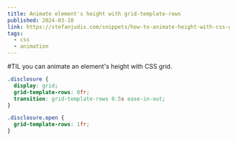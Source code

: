 ```yaml
---
title: Animate element's height with grid-template-rows
published: 2024-03-18
link: https://stefanjudis.com/snippets/how-to-animate-height-with-css-grid/
tags:
  - css
  - animation
---
```


#TIL you can animate an element's height with CSS grid.

```css
.disclosure {
  display: grid;
  grid-template-rows: 0fr;
  transition: grid-template-rows 0.5s ease-in-out;
}

.disclosure.open {
  grid-template-rows: 1fr;
}
```
